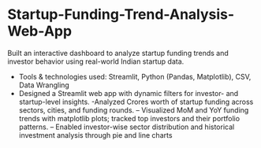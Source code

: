 # Startup-Funding-Trend-Analysis-Web-App
Built an interactive dashboard to analyze startup funding trends and investor behavior using real-world Indian startup data.

- Tools & technologies used: Streamlit, Python (Pandas, Matplotlib), CSV, Data Wrangling
- Designed a Streamlit web app with dynamic filters for investor- and startup-level insights.
-Analyzed Crores worth of startup funding across sectors, cities, and funding rounds.
– Visualized MoM and YoY funding trends with matplotlib plots; tracked top investors and their portfolio patterns.
– Enabled investor-wise sector distribution and historical investment analysis through pie and line charts
